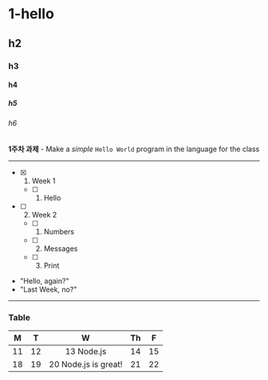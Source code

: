 # 1-hello

## h2

### h3

#### h4

##### h5

###### h6

**1주차 과제** - Make a _simple_ `Hello World` program in the language for the class

---

- [x] 1. Week 1
    - [ ] 1. Hello 
- [ ] 2. Week 2
    - [ ] 1. Numbers
    - [ ] 2. Messages
    - [ ] 3. Print

- "Hello, again?"
- "Last Week, no?"

---

### Table

| M | T | W | Th | F |
|---|---|:--:|---|---|
| 11 | 12 | 13 Node.js | 14 | 15 |
| 18 | 19 | 20 Node.js is great! | 21 | 22 |
